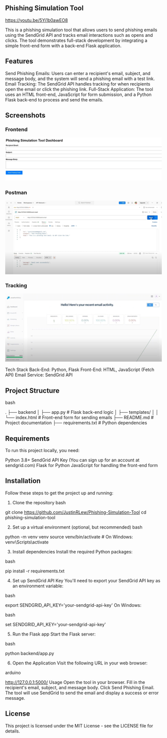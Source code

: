 ## Phishing Simulation Tool

https://youtu.be/5Yi1b0awEO8

This is a phishing simulation tool that allows users to send phishing emails using the SendGrid API and tracks email interactions such as opens and clicks. The tool demonstrates full-stack development by integrating a simple front-end form with a back-end Flask application.

## Features
Send Phishing Emails: Users can enter a recipient's email, subject, and message body, and the system will send a phishing email with a test link.
Email Tracking: The SendGrid API handles tracking for when recipients open the email or click the phishing link.
Full-Stack Application: The tool uses an HTML front-end, JavaScript for form submission, and a Python Flask back-end to process and send the emails.


## Screenshots

### Frontend
![Frontend Screenshot](screenshots/frontend_screenshot.png)

### Postman
![Postman Screenshot](screenshots/postman_screenshot.png)

### Tracking
![Tracking Screenshot](screenshots/tracking_screenshot.png)

Tech Stack
Back-End: Python, Flask
Front-End: HTML, JavaScript (Fetch API)
Email Service: SendGrid API

## Project Structure
bash

.
├── backend
│   ├── app.py                # Flask back-end logic
│   ├── templates/
│   │   └── index.html         # Front-end form for sending emails
├── README.md                  # Project documentation
├── requirements.txt           # Python dependencies

## Requirements
To run this project locally, you need:

Python 3.8+
SendGrid API Key (You can sign up for an account at sendgrid.com)
Flask for Python
JavaScript for handling the front-end form

## Installation
Follow these steps to get the project up and running:

1. Clone the repository
bash

git clone https://github.com/JustinRLew/Phishing-Simulation-Tool
cd phishing-simulation-tool

2. Set up a virtual environment (optional, but recommended)
bash

python -m venv venv
source venv/bin/activate  # On Windows: venv\Scripts\activate

3. Install dependencies
Install the required Python packages:

bash

pip install -r requirements.txt

4. Set up SendGrid API Key
You'll need to export your SendGrid API key as an environment variable:

bash

export SENDGRID_API_KEY='your-sendgrid-api-key'
On Windows:

bash

set SENDGRID_API_KEY='your-sendgrid-api-key'

5. Run the Flask app
Start the Flask server:

bash

python backend/app.py

6. Open the Application
Visit the following URL in your web browser:

arduino

http://127.0.0.1:5000/
Usage
Open the tool in your browser.
Fill in the recipient's email, subject, and message body.
Click Send Phishing Email.
The tool will use SendGrid to send the email and display a success or error message.


## License
This project is licensed under the MIT License - see the LICENSE file for details.
